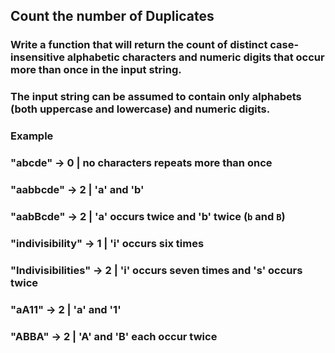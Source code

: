 ## Count the number of Duplicates

### Write a function that will return the count of distinct case-insensitive alphabetic characters and numeric digits that occur more than once in the input string.

### The input string can be assumed to contain only alphabets (both uppercase and lowercase) and numeric digits.

### Example

### "abcde" -> 0 | no characters repeats more than once

### "aabbcde" -> 2 | 'a' and 'b'

### "aabBcde" -> 2 | 'a' occurs twice and 'b' twice (`b` and `B`)

### "indivisibility" -> 1 | 'i' occurs six times

### "Indivisibilities" -> 2 | 'i' occurs seven times and 's' occurs twice

### "aA11" -> 2 | 'a' and '1'

### "ABBA" -> 2 | 'A' and 'B' each occur twice
